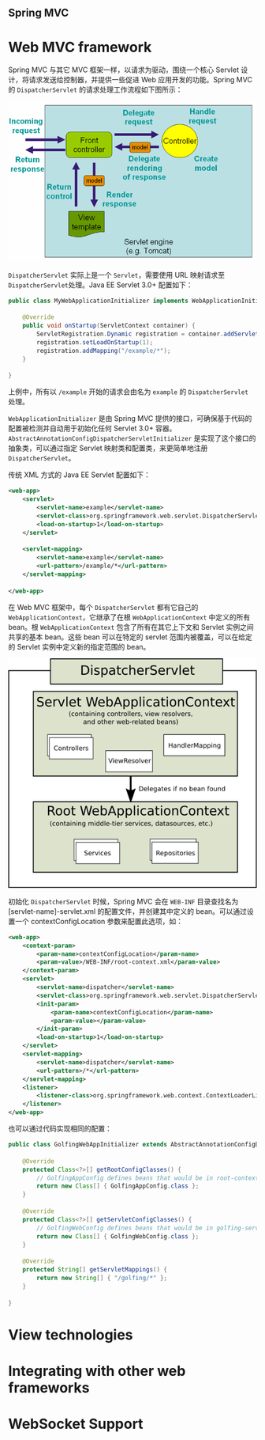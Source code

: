 Spring MVC
---
# Web MVC framework
Spring MVC 与其它 MVC 框架一样，以请求为驱动，围绕一个核心 Servlet 设计，将请求发送给控制器，并提供一些促进 Web 应用开发的功能。Spring MVC 的 `DispatcherServlet` 的请求处理工作流程如下图所示：

![images](images/mvc.png)

`DispatcherServlet` 实际上是一个 `Servlet`，需要使用 URL 映射请求至 `DispatcherServlet`处理。Java EE Servlet 3.0+ 配置如下：
```java
public class MyWebApplicationInitializer implements WebApplicationInitializer {

    @Override
    public void onStartup(ServletContext container) {
        ServletRegistration.Dynamic registration = container.addServlet("example", new DispatcherServlet());
        registration.setLoadOnStartup(1);
        registration.addMapping("/example/*");
    }

}
```
上例中，所有以 `/example` 开始的请求会由名为 `example` 的 `DispatcherServlet` 处理。

`WebApplicationInitializer` 是由 Spring MVC 提供的接口，可确保基于代码的配置被检测并自动用于初始化任何 Servlet 3.0+ 容器。`AbstractAnnotationConfigDispatcherServletInitializer` 是实现了这个接口的抽象类，可以通过指定 Servlet 映射类和配置类，来更简单地注册 `DispatcherServlet`。

传统 XML 方式的 Java EE Servlet 配置如下：
```xml
<web-app>
    <servlet>
        <servlet-name>example</servlet-name>
        <servlet-class>org.springframework.web.servlet.DispatcherServlet</servlet-class>
        <load-on-startup>1</load-on-startup>
    </servlet>

    <servlet-mapping>
        <servlet-name>example</servlet-name>
        <url-pattern>/example/*</url-pattern>
    </servlet-mapping>

</web-app>
```

在 Web MVC 框架中，每个 `DispatcherServlet` 都有它自己的 `WebApplicationContext`，它继承了在根 `WebApplicationContext` 中定义的所有 bean。根 `WebApplicationContext` 包含了所有在其它上下文和 Servlet 实例之间共享的基本 bean。这些 bean 可以在特定的 servlet 范围内被覆盖，可以在给定的 Servlet 实例中定义新的指定范围的 bean。

![images](images/mvc-context-hierarchy.png)

初始化 `DispatcherServlet` 时候，Spring MVC 会在 `WEB-INF` 目录查找名为 [servlet-name]-servlet.xml 的配置文件，并创建其中定义的 bean。可以通过设置一个 contextConfigLocation 参数来配置此选项，如：
```xml
<web-app>
    <context-param>
        <param-name>contextConfigLocation</param-name>
        <param-value>/WEB-INF/root-context.xml</param-value>
    </context-param>
    <servlet>
        <servlet-name>dispatcher</servlet-name>
        <servlet-class>org.springframework.web.servlet.DispatcherServlet</servlet-class>
        <init-param>
            <param-name>contextConfigLocation</param-name>
            <param-value></param-value>
        </init-param>
        <load-on-startup>1</load-on-startup>
    </servlet>
    <servlet-mapping>
        <servlet-name>dispatcher</servlet-name>
        <url-pattern>/*</url-pattern>
    </servlet-mapping>
    <listener>
        <listener-class>org.springframework.web.context.ContextLoaderListener</listener-class>
    </listener>
</web-app>
```

也可以通过代码实现相同的配置：
```java
public class GolfingWebAppInitializer extends AbstractAnnotationConfigDispatcherServletInitializer {

    @Override
    protected Class<?>[] getRootConfigClasses() {
        // GolfingAppConfig defines beans that would be in root-context.xml
        return new Class[] { GolfingAppConfig.class };
    }

    @Override
    protected Class<?>[] getServletConfigClasses() {
        // GolfingWebConfig defines beans that would be in golfing-servlet.xml
        return new Class[] { GolfingWebConfig.class };
    }

    @Override
    protected String[] getServletMappings() {
        return new String[] { "/golfing/*" };
    }

}
```


# View technologies

# Integrating with other web frameworks

# WebSocket Support